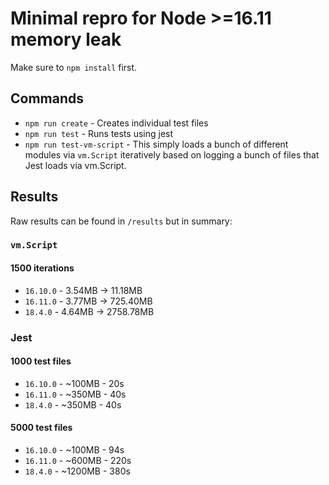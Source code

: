 # Minimal repro for Node >=16.11 memory leak

Make sure to `npm install` first.

## Commands

* `npm run create` - Creates individual test files
* `npm run test` - Runs tests using jest
* `npm run test-vm-script` - This simply loads a bunch of different modules via `vm.Script` iteratively based on logging a bunch of files that Jest loads via vm.Script. 

## Results

Raw results can be found in `/results` but in summary:

### `vm.Script`
#### 1500 iterations

* `16.10.0` - 3.54MB -> 11.18MB
* `16.11.0` - 3.77MB -> 725.40MB
* `18.4.0` - 4.64MB -> 2758.78MB

### Jest
#### 1000 test files
* `16.10.0` - ~100MB - 20s
* `16.11.0` - ~350MB - 40s
* `18.4.0` - ~350MB - 40s

#### 5000 test files
* `16.10.0` - ~100MB - 94s
* `16.11.0` - ~600MB - 220s
* `18.4.0` - ~1200MB - 380s